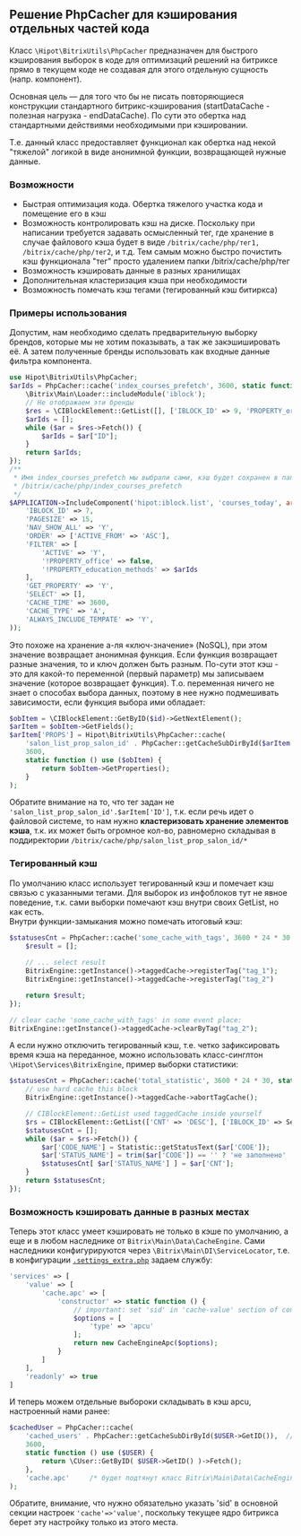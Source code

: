 Решение PhpCacher для кэширования отдельных частей кода
------------------------------------------------------

Класс <code>\Hipot\BitrixUtils\PhpCacher</code> предназначен для быстрого кэширования выборок в коде 
для оптимизаций решений на битриксе прямо в текущем коде не создавая для этого отдельную сущность (напр. компонент).

Основная цель — для того что бы не писать повторяющиеся конструкции стандартного битрикс-кэширования (startDataCache - полезная нагрузка - endDataCache). По сути это обертка над стандартными действиями необходимыми при кэшировании. 

Т.е. данный класс предоставляет функционал как обертка над некой "тяжелой" логикой в виде анонимной функции, возвращающей нужные данные.

### Возможности
- Быстрая оптимизация кода. Обертка тяжелого участка кода и помещение его в кэш
- Возможность контролировать кэш на диске. Поскольку при написании требуется задавать осмысленный тег, где хранение в случае файлового кэша будет в виде <code>/bitrix/cache/php/тег1, 
/bitrix/cache/php/тег2</code>, и т.д. Тем самым можно быстро почистить кэш функционала "тег" просто удалением папки /bitrix/cache/php/тег
- Возможность кэшировать данные в разных хранилищах
- Дополнительная кластеризация кэша при необходимости
- Возможность помечать кэш тегами (тегированный кэш битиркса)


### Примеры использования
Допустим, нам необходимо сделать предварительную выборку брендов, которые мы не хотим показывать, а так же закэшишировать её.
А затем полученные бренды использовать как входные данные фильтра компонента.

```php
use Hipot\BitrixUtils\PhpCacher;
$arIds = PhpCacher::cache('index_courses_prefetch', 3600, static function () {
    \Bitrix\Main\Loader::includeModule('iblock');
    // Не отображаем эти бренды
    $res = \CIBlockElement::GetList([], ['IBLOCK_ID' => 9, 'PROPERTY_org' => [3887, 7181, 5340, 5355, 7154]], false, false, ['ID']);
    $arIds = [];
    while ($ar = $res->Fetch()) {
        $arIds = $ar["ID"];
    }
    return $arIds;
});
/**
 * Имя index_courses_prefetch мы выбрали сами, кэш будет сохранен в папке 
 * /bitrix/cache/php/index_courses_prefetch
 */
$APPLICATION->IncludeComponent('hipot:iblock.list', 'courses_today', array(
    'IBLOCK_ID' => 7,
    'PAGESIZE' => 15,
    'NAV_SHOW_ALL' => 'Y',
    'ORDER' => ['ACTIVE_FROM' => 'ASC'],
    'FILTER' => [
        'ACTIVE' => 'Y',
        '!PROPERTY_office' => false,
        '!PROPERTY_education_methods' => $arIds
    ],
    'GET_PROPERTY' => 'Y',
    'SELECT' => [],
    'CACHE_TIME' => 3600,
    'CACHE_TYPE' => 'A',
    'ALWAYS_INCLUDE_TEMPATE' => 'Y',
));
```

Это похоже на хранение а-ля «ключ-значение» (NoSQL), при этом значение возвращает анонимная функция. Если функция возвращает разные значения, то и ключ должен быть разным.
По-сути этот кэш - это для какой-то переменной (первый параметр) мы записываем значение (которое возвращает функция). 
Т.о. переменная ничего не знает о способах выбора данных, поэтому в нее нужно подмешивать зависимости, если функция выбора ими обладает:

```php
$obItem = \CIBlockElement::GetByID($id)->GetNextElement();
$arItem = $obItem->GetFields();
$arItem['PROPS'] = Hipot\BitrixUtils\PhpCacher::cache(
    'salon_list_prop_salon_id' . PhpCacher::getCacheSubDirById($arItem['ID']),
    3600, 
    static function () use ($obItem) {
        return $obItem->GetProperties();
    }
);
```

Обратите внимание на то, что тег задан не <code>'salon_list_prop_salon_id'.$arItem['ID']</code>, т.к. если речь идет о файловой системе, то нам нужно 
<b>кластеризовать хранение элементов кэша</b>, т.к. их может быть огромное кол-во, равномерно складывая в поддиректории <code>/bitrix/cache/php/salon_list_prop_salon_id/*</code>

### Тегированный кэш
По умолчанию класс использует тегированный кэш и помечает кэш связью с указанными тегами. Для выборок из инфоблоков тут не явное поведение, т.к. сами выборки помечают кэш внутри своих GetList, но как есть.  
Внутри функции-замыкания можно помечать итоговый кэш:
```php
$statusesCnt = PhpCacher::cache('some_cache_with_tags', 3600 * 24 * 30 * 12 /* one year */, static function () {
    $result = [];
    
    // ... select result
    BitrixEngine::getInstance()->taggedCache->registerTag("tag_1");
    BitrixEngine::getInstance()->taggedCache->registerTag("tag_2")

    return $result;
});

// clear cache 'some_cache_with_tags' in some event place:
BitrixEngine::getInstance()->taggedCache->clearByTag("tag_2");
```

А если нужно отключить тегированный кэш, т.е. четко зафиксировать время кэша на переданное, можно использовать класс-синглтон <code>\Hipot\Services\BitrixEngine</code>, пример выборки статистики:
```php
$statusesCnt = PhpCacher::cache('total_statistic', 3600 * 24 * 30, static function () {
	// use hard cache this block
	BitrixEngine::getInstance()->taggedCache->abortTagCache();

	// CIBlockElement::GetList used taggedCache inside yourself
	$rs = CIBlockElement::GetList(['CNT' => 'DESC'], ['IBLOCK_ID' => Settings::BIDS_PROTOKOLS], ['CODE']);
	$statusesCnt = [];
	while ($ar = $rs->Fetch()) {
		$ar['CODE_NAME'] = Statistic::getStatusText($ar['CODE']);
		$ar['STATUS_NAME'] = trim($ar['CODE']) == '' ? 'не заполнено' :  $ar['CODE_NAME'];
		$statusesCnt[ $ar['STATUS_NAME'] ] = $ar['CNT'];
	}
	return $statusesCnt;
});
```

### Возможность кэшировать данные в разных местах

Теперь этот класс умеет кэшировать не только в кэше по умолчанию, а еще и в любом наследнике от <code>Bitrix\Main\Data\CacheEngine</code>.
Сами наследники конфигурируются через <code>\Bitrix\Main\DI\ServiceLocator</code>, т.е. в конфигурации [<code>.settings_extra.php</code>](../install/.settings_extra.php) задаем службу:
```php
'services' => [
    'value' => [
        'cache.apc' => [
            'constructor' => static function () {
                // important: set 'sid' in 'cache-value' section of config
                $options = [
                    'type' => 'apcu'
                ];
                return new CacheEngineApc($options);
            }
        ]
    ],
    'readonly' => true
]
```

И теперь можем отдельные выбороки складывать в кэш apcu, настроенный нами ранее:

```php
$cachedUser = PhpCacher::cache(
    'cached_users' . PhpCacher::getCacheSubDirById($USER->GetID()),  // tag with cluster by collision of id's
    3600, 
    static function () use ($USER) {
	    return \CUser::GetByID( $USER->GetID() )->Fetch();
    },
    'cache.apc'     /* будет подтянут класс Bitrix\Main\Data\CacheEngineApc */
);
```

Обратите, внимание, что нужно обязательно указать 'sid' в основной секции настроек <code>'cache'=>'value'</code>, поскольку текущее
ядро битрикса берет эту настройку только из этого места.